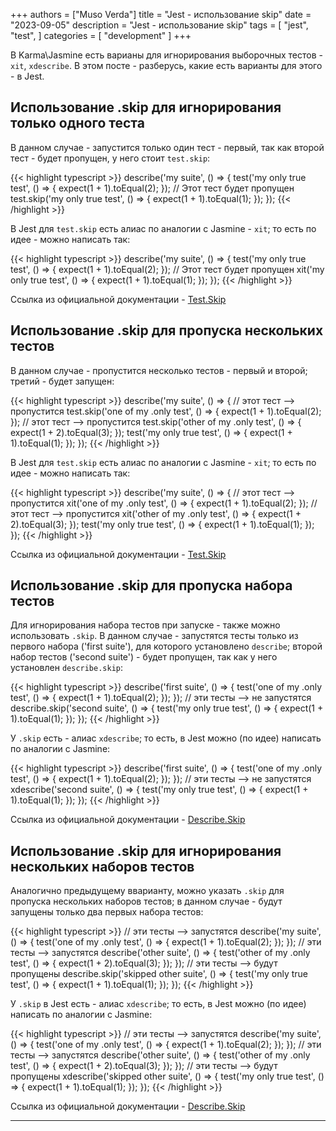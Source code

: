 +++
authors = ["Muso Verda"]
title = "Jest - использование skip"
date = "2023-09-05"
description = "Jest - использование skip"
tags = [
    "jest",
    "test",
]
categories = [
    "development"
]
+++

В Karma\Jasmine есть варианы для игнорирования выборочных тестов - `xit`, `xdescribe`. В этом посте - разберусь, какие есть варианты для этого - в Jest.

## Использование .skip для игнорирования только одного теста <!--more-->

В данном случае - запустится только один тест - первый, так как второй тест - будет пропущен, у него стоит `test.skip`:

{{< highlight typescript >}}
describe('my suite', () => {
  test('my only true test', () => {
    expect(1 + 1).toEqual(2);
  });
  // Этот тест будет пропущен
  test.skip('my only true test', () => {
    expect(1 + 1).toEqual(1);
  });
});
{{< /highlight >}}

В Jest для `test.skip` есть алиас по аналогии с Jasmine - `xit`; то есть по идее - можно написать так:

{{< highlight typescript >}}
describe('my suite', () => {
  test('my only true test', () => {
    expect(1 + 1).toEqual(2);
  });
  // Этот тест будет пропущен
  xit('my only true test', () => {
    expect(1 + 1).toEqual(1);
  });
});
{{< /highlight >}}

Ссылка из официальной документации - [Test.Skip][1]

## Использование .skip для пропуска нескольких тестов

В данном случае - пропустится несколько тестов - первый и второй; третий - будет запущен:

{{< highlight typescript >}}
describe('my suite', () => {
  // этот тест --> пропустится
  test.skip('one of my .only test', () => {
    expect(1 + 1).toEqual(2);
  });
  // этот тест --> пропустится
  test.skip('other of my .only test', () => {
    expect(1 + 2).toEqual(3);
  });
  test('my only true test', () => {
    expect(1 + 1).toEqual(1);
  });
});
{{< /highlight >}}

В Jest для `test.skip` есть алиас по аналогии с Jasmine - `xit`; то есть по идее - можно написать так:

{{< highlight typescript >}}
describe('my suite', () => {
  // этот тест --> пропустится
  xit('one of my .only test', () => {
    expect(1 + 1).toEqual(2);
  });
  // этот тест --> пропустится
  xit('other of my .only test', () => {
    expect(1 + 2).toEqual(3);
  });
  test('my only true test', () => {
    expect(1 + 1).toEqual(1);
  });
});
{{< /highlight >}}

Ссылка из официальной документации - [Test.Skip][1]

## Использование .skip для пропуска набора тестов

Для игнорирования набора тестов при запуске - также можно использовать `.skip`. В данном случае - запустятся тесты только из первого набора ('first suite'), для которого установлено `describe`; второй набор тестов ('second suite') - будет пропущен, так как у него установлен `describe.skip`:

{{< highlight typescript >}}
describe('first suite', () => {
  test('one of my .only test', () => {
    expect(1 + 1).toEqual(2);
  });
});
// эти тесты --> не запустятся
describe.skip('second suite', () => {
  test('my only true test', () => {
    expect(1 + 1).toEqual(1);
  });
});
{{< /highlight >}}

У `.skip` есть - алиас `xdescribe`; то есть, в Jest можно (по идее) написать по аналогии с Jasmine:

{{< highlight typescript >}}
describe('first suite', () => {
  test('one of my .only test', () => {
    expect(1 + 1).toEqual(2);
  });
});
// эти тесты --> не запустятся
xdescribe('second suite', () => {
  test('my only true test', () => {
    expect(1 + 1).toEqual(1);
  });
});
{{< /highlight >}}

Ссылка из официальной документации - [Describe.Skip][2]

## Использование .skip для игнорирования нескольких наборов тестов

Аналогично предыдущему вварианту, можно указать `.skip` для пропуска нескольких наборов тестов; в данном случае - будут запущены только два первых набора тестов:

{{< highlight typescript >}}
// эти тесты --> запустятся
describe('my suite', () => {
  test('one of my .only test', () => {
    expect(1 + 1).toEqual(2);
  });
});
// эти тесты --> запустятся
describe('other suite', () => {
  test('other of my .only test', () => {
    expect(1 + 2).toEqual(3);
  });
});
// эти тесты --> будут пропущены
describe.skip('skipped other suite', () => {
  test('my only true test', () => {
    expect(1 + 1).toEqual(1);
  });
});
{{< /highlight >}}

У `.skip` в Jest есть - алиас `xdescribe`; то есть, в Jest можно (по идее) написать по аналогии с Jasmine:

{{< highlight typescript >}}
// эти тесты --> запустятся
describe('my suite', () => {
  test('one of my .only test', () => {
    expect(1 + 1).toEqual(2);
  });
});
// эти тесты --> запустятся
describe('other suite', () => {
  test('other of my .only test', () => {
    expect(1 + 2).toEqual(3);
  });
});
// эти тесты --> будут пропущены
xdescribe('skipped other suite', () => {
  test('my only true test', () => {
    expect(1 + 1).toEqual(1);
  });
});
{{< /highlight >}}

Ссылка из официальной документации - [Describe.Skip][2]

***
[1]: https://jestjs.io/ru/docs/api#testskipname-fn "Test.Skip"
[2]: https://jestjs.io/ru/docs/api#describeskipname-fn "Describe.Skip"